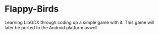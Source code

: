 # Flappy-Birds
Learning LibGDX through coding up a simple game with it. This game will later be ported to the Android platform aswell
